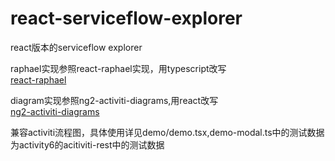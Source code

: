 # react-serviceflow-explorer     
react版本的serviceflow explorer    

raphael实现参照react-raphael实现，用typescript改写    
[react-raphael](https://github.com/liuhong1happy/react-raphael/)      


diagram实现参照ng2-activiti-diagrams,用react改写    
[ng2-activiti-diagrams](https://github.com/Alfresco/alfresco-ng2-components)    


兼容activiti流程图，具体使用详见demo/demo.tsx,demo-modal.ts中的测试数据为activity6的acitiviti-rest中的测试数据    